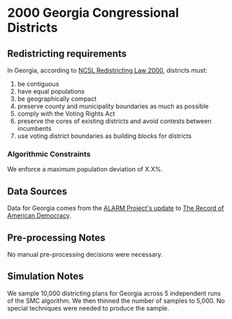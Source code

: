 # 2000 Georgia Congressional Districts

## Redistricting requirements
In Georgia, according to [NCSL Redistricting Law 2000](https://web.archive.org/web/20041216185957/https://www.senate.mn/departments/scr/redist/red2000/Tab5appx.htm), districts must:

1. be contiguous
1. have equal populations
1. be geographically compact
1. preserve county and municipality boundaries as much as possible
1. comply with the Voting Rights Act
1. preserve the cores of existing districts and avoid contests between incumbents
1. use voting district boundaries as building blocks for districts


### Algorithmic Constraints
We enforce a maximum population deviation of X.X%.

## Data Sources
Data for Georgia comes from the [ALARM Project's update](https://dataverse.harvard.edu/dataset.xhtml?persistentId=doi:10.7910/DVN/ZV5KF3) to [The Record of American Democracy](https://road.hmdc.harvard.edu/).

## Pre-processing Notes
No manual pre-processing decisions were necessary.

## Simulation Notes
We sample 10,000 districting plans for Georgia across 5 independent runs of the SMC algorithm.
We then thinned the number of samples to 5,000. 
No special techniques were needed to produce the sample.
